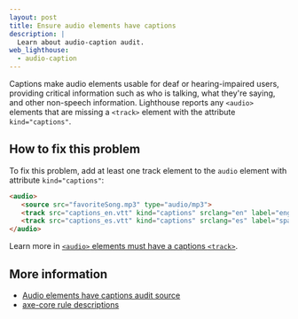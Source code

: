 ```yaml
---
layout: post
title: Ensure audio elements have captions
description: |
  Learn about audio-caption audit.
web_lighthouse:
  - audio-caption
---
```


Captions make audio elements usable for deaf or hearing-impaired users,
providing critical information such as who is talking, what they're saying,
and other non-speech information.
Lighthouse reports any `<audio>` elements that are missing a `<track>` element
with the attribute `kind="captions"`.

<!--
***Todo*** I tried very hard to get this audit to fail.
But no matter what, it seems to pass,
even with all sorts of crazy errors.
See glitch: [meggin-accessibility-assets](https://glitch.com/edit/#!/meggin-accessibiity-assets)

<figure class="w-figure">
  <img class="w-screenshot w-screenshot--filled" src="" alt="Lighthouse audit showing Audio element missing captions">
  <figcaption class="w-figcaption">
    Audio element missing captions.
  </figcaption>
</figure>
-->
## How to fix this problem

To fix this problem,
add at least one track element to the `audio` element
with attribute `kind="captions"`:

```html
<audio>
   <source src="favoriteSong.mp3" type="audio/mp3">
   <track src="captions_en.vtt" kind="captions" srclang="en" label="english_captions">
   <track src="captions_es.vtt" kind="captions" srclang="es" label="spanish_captions">
</audio>
```

Learn more in
[`<audio>` elements must have a captions `<track>`](https://dequeuniversity.com/rules/axe/3.3/audio-caption).

<!--
## How this audit impacts overall Lighthouse score

Todo. I have no idea how accessibility scoring is working!
-->
## More information

- [Audio elements have captions audit source](https://github.com/GoogleChrome/lighthouse/blob/master/lighthouse-core/audits/accessibility/audit-caption.js)
- [axe-core rule descriptions](https://github.com/dequelabs/axe-core/blob/develop/doc/rule-descriptions.md)
